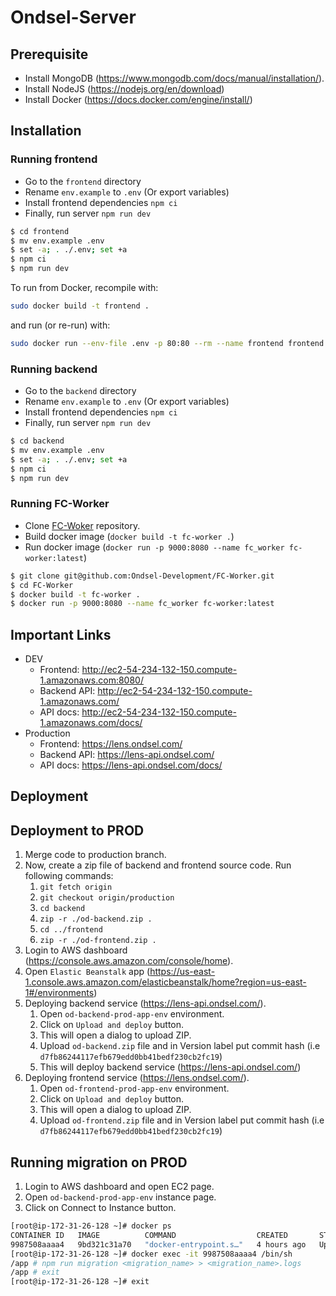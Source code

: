 # Ondsel-Server

## Prerequisite

- Install MongoDB (https://www.mongodb.com/docs/manual/installation/).
- Install NodeJS (https://nodejs.org/en/download)
- Install Docker (https://docs.docker.com/engine/install/)

## Installation

### Running frontend

- Go to the `frontend` directory
- Rename `env.example` to `.env` (Or export variables)
- Install frontend dependencies `npm ci`
- Finally, run server `npm run dev`


```bash
$ cd frontend
$ mv env.example .env
$ set -a; . ./.env; set +a
$ npm ci
$ npm run dev
```

To run from Docker, recompile with:

```bash
sudo docker build -t frontend .
```

and run (or re-run) with:

```bash
sudo docker run --env-file .env -p 80:80 --rm --name frontend frontend:latest
```

### Running backend

- Go to the `backend` directory
- Rename `env.example` to `.env` (Or export variables)
- Install frontend dependencies `npm ci`
- Finally, run server `npm run dev`

```bash
$ cd backend
$ mv env.example .env
$ set -a; . ./.env; set +a
$ npm ci
$ npm run dev
```

### Running FC-Worker

- Clone [FC-Woker](https://github.com/Ondsel-Development/FC-Worker) repository.
- Build docker image (`docker build -t fc-worker .`)
- Run docker image (`docker run -p 9000:8080 --name fc_worker fc-worker:latest`)

```bash
$ git clone git@github.com:Ondsel-Development/FC-Worker.git
$ cd FC-Worker
$ docker build -t fc-worker .
$ docker run -p 9000:8080 --name fc_worker fc-worker:latest
```

## Important Links

- DEV
    - Frontend: http://ec2-54-234-132-150.compute-1.amazonaws.com:8080/
    - Backend API: http://ec2-54-234-132-150.compute-1.amazonaws.com/
    - API docs: http://ec2-54-234-132-150.compute-1.amazonaws.com/docs/
- Production
    - Frontend: https://lens.ondsel.com/
    - Backend API: https://lens-api.ondsel.com/
    - API docs: https://lens-api.ondsel.com/docs/


## Deployment

## Deployment to PROD

1. Merge code to production branch.
1. Now, create a zip file of backend and frontend source code. Run following commands:
    1. `git fetch origin`
    1. `git checkout origin/production`
    1. `cd backend`
    1. `zip -r ./od-backend.zip .`
    1. `cd ../frontend`
    1. `zip -r ./od-frontend.zip .`
1. Login to AWS dashboard (https://console.aws.amazon.com/console/home).
1. Open `Elastic Beanstalk` app (https://us-east-1.console.aws.amazon.com/elasticbeanstalk/home?region=us-east-1#/environments)
1. Deploying backend service (https://lens-api.ondsel.com/).
    1. Open `od-backend-prod-app-env` environment.
    1. Click on `Upload and deploy` button.
    1. This will open a dialog to upload ZIP.
    1. Upload `od-backend.zip` file and in Version label put commit hash (i.e  `d7fb86244117efb679edd0bb41bedf230cb2fc19`)
    1. This will deploy backend service (https://lens-api.ondsel.com/)
1. Deploying frontend service (https://lens.ondsel.com/).
    1. Open `od-frontend-prod-app-env` environment.
    1. Click on `Upload and deploy` button.
    1. This will open a dialog to upload ZIP.
    1. Upload `od-frontend.zip` file and in Version label put commit hash (i.e  `d7fb86244117efb679edd0bb41bedf230cb2fc19`)


## Running migration on PROD

1. Login to AWS dashboard and open EC2 page.
1. Open `od-backend-prod-app-env` instance page.
1. Click on Connect to Instance button.
```bash
[root@ip-172-31-26-128 ~]# docker ps
CONTAINER ID   IMAGE          COMMAND                  CREATED       STATUS       PORTS      NAMES
9987508aaaa4   9bd321c31a70   "docker-entrypoint.s…"   4 hours ago   Up 4 hours   3030/tcp   vigorous_dirac
[root@ip-172-31-26-128 ~]# docker exec -it 9987508aaaa4 /bin/sh
/app # npm run migration <migration_name> > <migration_name>.logs
/app # exit
[root@ip-172-31-26-128 ~]# exit
```
